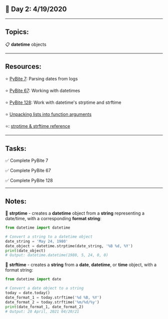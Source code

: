 ## :calendar: Day 2: 4/19/2020

---

## Topics:

:clipboard: **datetime** objects

---

## Resources:

:star: [PyBite 7](https://codechalleng.es/bites/7/): Parsing dates from logs

:star: [PyBite 67](https://codechalleng.es/bites/67/): Working with datetimes

:star: [PyBite 128](https://codechalleng.es/bites/128/): Work with datetime's strptime and strftime

:star: [Unpacking lists into function arguments](https://docs.python.org/3/tutorial/controlflow.html#unpacking-argument-list)

:star:: [strptime & strftime reference](https://docs.python.org/3/library/datetime.html#strftime-strptime-behavior)

---

## Tasks:

:white_check_mark: Complete PyBite 7

:white_check_mark: Complete PyBite 67

:white_check_mark: Complete PyBite 128

---

## Notes:

:notebook: **strptime** - creates a **datetime** object from a **string** representing a date/time, with a corresponding **format string**:

```python
from datetime import datetime

# Convert a string to a datetime object
date_string = 'May 24, 1980'
date_object = datetime.strptime(date_string, '%B %d, %Y')
print(date_object)
# Output: datetime.datetime(1980, 5, 24, 0, 0)
```



:notebook: **strftime** - creates a **string** from a **date**, **datetime**, or **time** object, with a format string:

```python
from datetime import date

# Convert a date object to a string
today = date.today()
date_format_1 = today.strftime('%d %B, %Y')
date_format_2 = today.strftime('%m/%d/%y')
print(date_format_1, date_format_2)
# Output: 20 April, 2021 04/20/21
```

